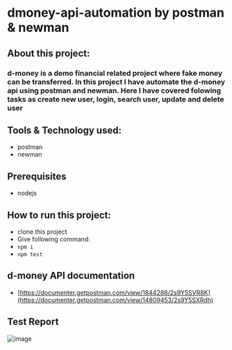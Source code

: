 # dmoney-api-automation by postman & newman

## About this project:
### d-money is a demo financial related project where fake money can be transferred. In this project I have automate the d-money api using postman and newman. Here I have covered folowing tasks as create new user, login, search user, update and delete user

## Tools & Technology used:
- postman
- newman

## Prerequisites
- nodejs
  
## How to run this project:
- clone this project
- Give following command:
- ``` npm i ```
- ``` npm test ```

## d-money API documentation
- [https://documenter.getpostman.com/view/1844288/2s9Y5SVR8K](https://documenter.getpostman.com/view/14809453/2s9Y5SXRdh)

## Test Report
![image](https://github.com/salmansrabon/dmoney-api-automation-newman-b8/assets/28926103/02bef951-320d-472f-8918-3a149028ef71)


